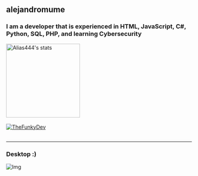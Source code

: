 ## alejandromume

### I am a developer that is experienced in HTML, JavaScript, C#, Python, SQL, PHP, and learning Cybersecurity


<a href="https://github.com/alejandromume">
  <img align="center" style="width: 200px;" src="https://github-readme-stats.vercel.app/api?username=alejandromume&show_icons=true&include_all_commits=true&show_icons=true&theme=gruvbox" alt="Alias444's stats" />
</a>
<br><br>
<a href="https://github.com/alejandromume?tab=repositories">
  <img align="center" src="https://github-readme-stats.vercel.app/api/top-langs/?username=alejandromume&layout=compact&show_icons=true&theme=gruvbox" alt='TheFunkyDev's favorite languages" />
</a>
<br>
<br>

---

### Desktop :)

![Img](https://pays.host/uploads/9e9a5a7e-b0dc-4cc9-b1cf-17bc8d2f4aa9/kugNbmDH.png)
